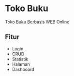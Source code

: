 # Toko Buku 

Toko Buku Berbasis WEB Online

## Fitur
- Login
- CRUD
- Statistik
- Halaman
- Dashboard

